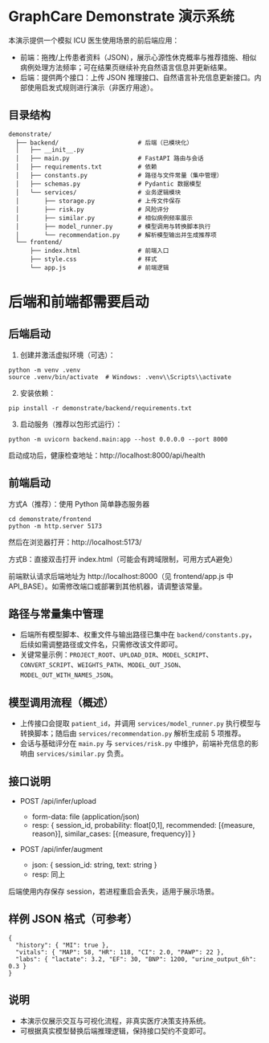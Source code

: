 # GraphCare Demonstrate 演示系统

本演示提供一个模拟 ICU 医生使用场景的前后端应用：
- 前端：拖拽/上传患者资料（JSON），展示心源性休克概率与推荐措施、相似病例处理方法频率；可在结果页继续补充自然语言信息并更新结果。
- 后端：提供两个接口：上传 JSON 推理接口、自然语言补充信息更新接口。内部使用启发式规则进行演示（非医疗用途）。

## 目录结构
```
demonstrate/
  ├── backend/                      # 后端（已模块化）
  │   ├── __init__.py
  │   ├── main.py                   # FastAPI 路由与会话
  │   ├── requirements.txt          # 依赖
  │   ├── constants.py              # 路径与文件常量（集中管理）
  │   ├── schemas.py                # Pydantic 数据模型
  │   └── services/                 # 业务逻辑模块
  │       ├── storage.py            # 上传文件保存
  │       ├── risk.py               # 风险评分
  │       ├── similar.py            # 相似病例频率展示
  │       ├── model_runner.py       # 模型调用与转换脚本执行
  │       └── recommendation.py     # 解析模型输出并生成推荐项
  └── frontend/
      ├── index.html                # 前端入口
      ├── style.css                 # 样式
      └── app.js                    # 前端逻辑
```
# 后端和前端都需要启动
## 后端启动
1) 创建并激活虚拟环境（可选）：
```
python -m venv .venv
source .venv/bin/activate  # Windows: .venv\\Scripts\\activate
```

2) 安装依赖：
```
pip install -r demonstrate/backend/requirements.txt
```

3) 启动服务（推荐以包形式运行）：
```
python -m uvicorn backend.main:app --host 0.0.0.0 --port 8000
```
启动成功后，健康检查地址：http://localhost:8000/api/health

## 前端启动
方式A（推荐）：使用 Python 简单静态服务器
```
cd demonstrate/frontend
python -m http.server 5173
```
然后在浏览器打开：http://localhost:5173/

方式B：直接双击打开 index.html（可能会有跨域限制，可用方式A避免）

前端默认请求后端地址为 http://localhost:8000（见 frontend/app.js 中 API_BASE）。如需修改端口或部署到其他机器，请调整该常量。

## 路径与常量集中管理
- 后端所有模型脚本、权重文件与输出路径已集中在 `backend/constants.py`，后续如需调整路径或文件名，只需修改该文件即可。
- 关键常量示例：`PROJECT_ROOT`、`UPLOAD_DIR`、`MODEL_SCRIPT`、`CONVERT_SCRIPT`、`WEIGHTS_PATH`、`MODEL_OUT_JSON`、`MODEL_OUT_WITH_NAMES_JSON`。

## 模型调用流程（概述）
- 上传接口会提取 `patient_id`，并调用 `services/model_runner.py` 执行模型与转换脚本；随后由 `services/recommendation.py` 解析生成前 5 项推荐。
- 会话与基础评分在 `main.py` 与 `services/risk.py` 中维护，前端补充信息的影响由 `services/similar.py` 负责。

## 接口说明
- POST /api/infer/upload
  - form-data: file (application/json)
  - resp: { session_id, probability: float[0,1], recommended: [{measure, reason}], similar_cases: [{measure, frequency}] }

- POST /api/infer/augment
  - json: { session_id: string, text: string }
  - resp: 同上

后端使用内存保存 session，若进程重启会丢失，适用于展示场景。

## 样例 JSON 格式（可参考）
```
{
  "history": { "MI": true },
  "vitals": { "MAP": 58, "HR": 118, "CI": 2.0, "PAWP": 22 },
  "labs": { "lactate": 3.2, "EF": 30, "BNP": 1200, "urine_output_6h": 0.3 }
}
```

## 说明
- 本演示仅展示交互与可视化流程，非真实医疗决策支持系统。
- 可根据真实模型替换后端推理逻辑，保持接口契约不变即可。